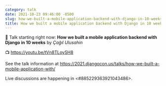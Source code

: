 ```yaml
---
category: talk
date: 2021-10-23 09:46:00 -0500
slug: how-we-built-a-mobile-application-backend-with-django-in-10-weeks
title: How we built a mobile application backend with Django in 10 weeks
---
```


:tada: Talk starting right now: **How we built a mobile application backend with Django in 10 weeks** by *Çağıl Ulusahin*

:tv: https://youtu.be/tVn8TLoySH8

See the talk information at https://2021.djangocon.us/talks/how-we-built-a-mobile-application-with/

Live discussions are happening in <#885229363921043486>.
